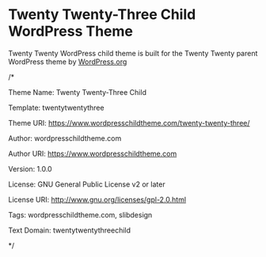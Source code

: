 # Twenty Twenty-Three Child WordPress Theme

Twenty Twenty WordPress child theme is built for the Twenty Twenty parent WordPress theme by [WordPress.org](https://en-gb.wordpress.org/themes/twentytwentythree/)

/*

Theme Name: Twenty Twenty-Three Child

Template: twentytwentythree

Theme URI: https://www.wordpresschildtheme.com/twenty-twenty-three/

Author: wordpresschildtheme.com

Author URI: https://www.wordpresschildtheme.com

Version: 1.0.0

License: GNU General Public License v2 or later

License URI: http://www.gnu.org/licenses/gpl-2.0.html

Tags: wordpresschildtheme.com, slibdesign

Text Domain: twentytwentythreechild

*/
